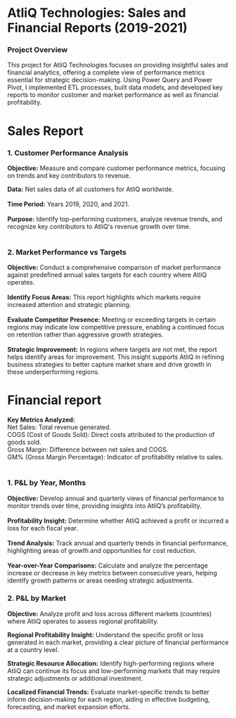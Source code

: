# AtliQ Technologies: Sales and Financial Reports (2019-2021)
### Project Overview
This project for AtliQ Technologies focuses on providing insightful sales and financial analytics, offering a complete view of performance metrics essential for strategic decision-making. Using Power Query and Power Pivot, I implemented ETL processes, built data models, and developed key reports to monitor customer and market performance as well as financial profitability.

# Sales Report
### 1. Customer Performance Analysis<br>
**Objective:** Measure and compare customer performance metrics, focusing on trends and key contributors to revenue.<br>

**Data:** Net sales data of all customers for AtliQ worldwide.<br>
<br>
**Time Period:** Years 2019, 2020, and 2021.<br>
<br>
**Purpose:** Identify top-performing customers, analyze revenue trends, and recognize key contributors to AtliQ's revenue growth over time.<br>
<br>

### 2. Market Performance vs Targets<br>
**Objective:** Conduct a comprehensive comparison of market performance against predefined annual sales targets for each country where AtliQ operates.<br>
<br>
**Identify Focus Areas:** This report highlights which markets require increased attention and strategic planning.<br>
<br>
**Evaluate Competitor Presence:** Meeting or exceeding targets in certain regions may indicate low competitive pressure, enabling a continued focus on retention rather than aggressive growth strategies.<br>
<br>
**Strategic Improvement:** In regions where targets are not met, the report helps identify areas for improvement. This insight supports AtliQ in refining business strategies to better capture market share and drive growth in these underperforming regions.<br>



# Financial report<br>

**Key Metrics Analyzed:**<br>
Net Sales: Total revenue generated.<br>
COGS (Cost of Goods Sold): Direct costs attributed to the production of goods sold.<br>
Gross Margin: Difference between net sales and COGS.<br>
GM% (Gross Margin Percentage): Indicator of profitability relative to sales.<br>
<br>
### 1. P&L by Year, Months<br>
**Objective:** Develop annual and quarterly views of financial performance to monitor trends over time, providing insights into AtliQ’s profitability.<br>
<br>
**Profitability Insight:** Determine whether AtliQ achieved a profit or incurred a loss for each fiscal year.<br>
<br>
**Trend Analysis:** Track annual and quarterly trends in financial performance, highlighting areas of growth and opportunities for cost reduction.<br>
<br>
**Year-over-Year Comparisons:** Calculate and analyze the percentage increase or decrease in key metrics between consecutive years, helping identify growth patterns or areas needing strategic adjustments.<br>

### 2. P&L by Market<br>
**Objective:** Analyze profit and loss across different markets (countries) where AtliQ operates to assess regional profitability.<br>

**Regional Profitability Insight:** Understand the specific profit or loss generated in each market, providing a clear picture of financial performance at a country level.<BR>

**Strategic Resource Allocation:** Identify high-performing regions where AtliQ can continue its focus and low-performing markets that may require strategic adjustments or additional investment.<br>

**Localized Financial Trends:** Evaluate market-specific trends to better inform decision-making for each region, aiding in effective budgeting, forecasting, and market expansion efforts.<br>

